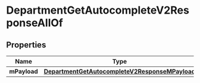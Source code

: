 

# DepartmentGetAutocompleteV2ResponseAllOf


## Properties

| Name | Type | Description | Notes |
|------------ | ------------- | ------------- | -------------|
|**mPayload** | [**DepartmentGetAutocompleteV2ResponseMPayload**](DepartmentGetAutocompleteV2ResponseMPayload.md) |  |  |



